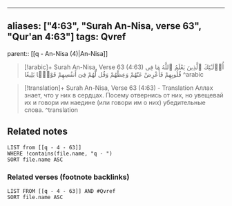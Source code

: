 
---
aliases: ["4:63", "Surah An-Nisa, verse 63", "Qur'an 4:63"]
tags: Qvref
---

parent:: [[q - An-Nisa (4)|An-Nisa]]

> [!arabic]+ Surah An-Nisa, Verse 63 (4:63)
> <span class="quran-arabic">أُو۟لَـٰٓئِكَ ٱلَّذِينَ يَعْلَمُ ٱللَّهُ مَا فِى قُلُوبِهِمْ فَأَعْرِضْ عَنْهُمْ وَعِظْهُمْ وَقُل لَّهُمْ فِىٓ أَنفُسِهِمْ قَوْلًۢا بَلِيغًا</span>
^arabic

> [!translation]+ Surah An-Nisa, Verse 63 (4:63) - Translation
> Аллах знает, что у них в сердцах. Посему отвернись от них, но увещевай их и говори им наедине (или говори им о них) убедительные слова.
^translation



## Related notes
```dataview
LIST from [[q - 4 - 63]]
WHERE !contains(file.name, "q - ")
SORT file.name ASC
```

### Related verses (footnote backlinks)
```dataview
LIST FROM [[q - 4 - 63]] AND #Qvref
SORT file.name ASC
```

